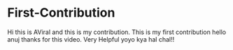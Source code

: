 # First-Contribution
Hi this is AViral and this is my contribution.
This is my first contribution
hello anuj thanks for this video. Very Helpful
yoyo kya hal chal!!
